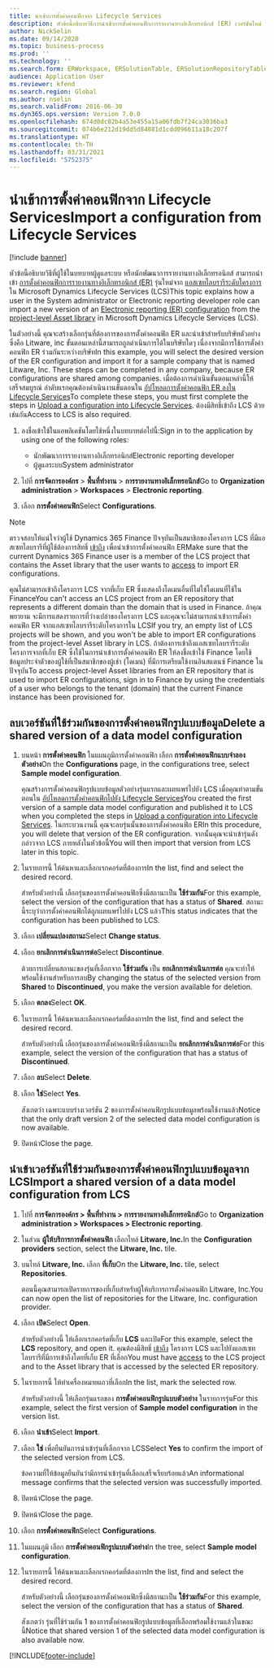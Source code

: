 ```yaml
---
title: นำเข้าการตั้งค่าคอนฟิกจาก Lifecycle Services
description: หัวข้อนี้อธิบายวิธีการนําเข้าการตั้งค่าคอนฟิกการรายงานทางอิเล็กทรอนิกส์ (ER) เวอร์ชันใหม่ จาก Microsoft Dynamics Lifecycle Services (LCS)
author: NickSelin
ms.date: 09/14/2020
ms.topic: business-process
ms.prod: ''
ms.technology: ''
ms.search.form: ERWorkspace, ERSolutionTable, ERSolutionRepositoryTable, ERSolutionImport
audience: Application User
ms.reviewer: kfend
ms.search.region: Global
ms.author: nselin
ms.search.validFrom: 2016-06-30
ms.dyn365.ops.version: Version 7.0.0
ms.openlocfilehash: 674d0dc02b4a53e455a15a06fdb7f24ca3036ba3
ms.sourcegitcommit: 074b6e212d19dd5d84881d1cdd096611a18c207f
ms.translationtype: HT
ms.contentlocale: th-TH
ms.lasthandoff: 03/31/2021
ms.locfileid: "5752375"
---
```

# <a name="import-a-configuration-from-lifecycle-services"></a><span data-ttu-id="8efce-103">นำเข้าการตั้งค่าคอนฟิกจาก Lifecycle Services</span><span class="sxs-lookup"><span data-stu-id="8efce-103">Import a configuration from Lifecycle Services</span></span>

[!include [banner](../../includes/banner.md)]

<span data-ttu-id="8efce-104">หัวข้อนี้อธิบายวิธีที่ผู้ใช้ในบทบาทผู้ดูแลระบบ หรือนักพัฒนาการรายงานทางอิเล็กทรอนิกส์ สามารถนำเข้า [การตั้งค่าคอนฟิกการรายงานทางอิเล็กทรอนิกส์ (ER)](../general-electronic-reporting.md#Configuration) รุ่นใหม่จาก [แอสเซทไลบรารีระดับโครงการ](../../lifecycle-services/asset-library.md) ใน Microsoft Dynamics Lifecycle Services (LCS)</span><span class="sxs-lookup"><span data-stu-id="8efce-104">This topic explains how a user in the System administrator or Electronic reporting developer role can import a new version of an [Electronic reporting (ER) configuration](../general-electronic-reporting.md#Configuration) from the [project-level Asset library](../../lifecycle-services/asset-library.md) in Microsoft Dynamics Lifecycle Services (LCS).</span></span>

<span data-ttu-id="8efce-105">ในตัวอย่างนี้ คุณจะสร้างเลือกรุ่นที่ต้องการของการตั้งค่าคอนฟิก ER และนำเข้าสำหรับบริษัทตัวอย่าง ซึ่งคือ Litware, inc ขั้นตอนเหล่านี้สามารถถูกดำเนินการได้ในบริษัทใดๆ เนื่องจากมีการใช้การตั้งค่าคอนฟิก ER ร่วมกันระหว่างบริษัท</span><span class="sxs-lookup"><span data-stu-id="8efce-105">In this example, you will select the desired version of the ER configuration and import it for a sample company that is named Litware, Inc. These steps can be completed in any company, because ER configurations are shared among companies.</span></span> <span data-ttu-id="8efce-106">เมื่อต้องการดำเนินขั้นตอนเหล่านี้ให้เสร็จสมบูรณ์ ลำดับแรกคุณต้องดำเนินงานขั้นตอนใน [อัปโหลดการตั้งค่าคอนฟิก ER ลงใน Lifecycle Services](er-upload-configuration-into-lifecycle-services.md)</span><span class="sxs-lookup"><span data-stu-id="8efce-106">To complete these steps, you must first complete the steps in [Upload a configuration into Lifecycle Services](er-upload-configuration-into-lifecycle-services.md).</span></span> <span data-ttu-id="8efce-107">ต้องมีสิทธิ์เข้าถึง LCS ด้วยเช่นกัน</span><span class="sxs-lookup"><span data-stu-id="8efce-107">Access to LCS is also required.</span></span>

1. <span data-ttu-id="8efce-108">ลงชื่อเข้าใช้ในแอพลิเคชันโดยใช้หนึ่งในบทบาทต่อไปนี้:</span><span class="sxs-lookup"><span data-stu-id="8efce-108">Sign in to the application by using one of the following roles:</span></span>

    - <span data-ttu-id="8efce-109">นักพัฒนาการรายงานทางอิเล็กทรอนิกส์</span><span class="sxs-lookup"><span data-stu-id="8efce-109">Electronic reporting developer</span></span>
    - <span data-ttu-id="8efce-110">ผู้ดูแลระบบ</span><span class="sxs-lookup"><span data-stu-id="8efce-110">System administrator</span></span>

2. <span data-ttu-id="8efce-111">ไปที่ **การจัดการองค์กร** \> **พื้นที่ทำงาน** \> **การรายงานทางอิเล็กทรอนิกส์**</span><span class="sxs-lookup"><span data-stu-id="8efce-111">Go to **Organization administration** \> **Workspaces** \> **Electronic reporting**.</span></span>
3. <span data-ttu-id="8efce-112">เลือก **การตั้งค่าคอนฟิก**</span><span class="sxs-lookup"><span data-stu-id="8efce-112">Select **Configurations**.</span></span>

<a name="accessconditions"></a>
> [!NOTE]
> <span data-ttu-id="8efce-113">ตรวจสอบให้แน่ใจว่าผู้ใช้ Dynamics 365 Finance ปัจจุบันเป็นสมาชิกของโครงการ LCS ที่มีแอสเซทไลบรารีที่ผู้ใช้ต้องการสิทธิ์ [เข้าถึง](../../lifecycle-services/asset-library.md#asset-library-support) เพื่อนำเข้าการตั้งค่าคอนฟิก ER</span><span class="sxs-lookup"><span data-stu-id="8efce-113">Make sure that the current Dynamics 365 Finance user is a member of the LCS project that contains the Asset library that the user wants to [access](../../lifecycle-services/asset-library.md#asset-library-support) to import ER configurations.</span></span>
>
> <span data-ttu-id="8efce-114">คุณไม่สามารถเข้าถึงโครงการ LCS จากที่เก็บ ER ซึ่งแสดงถึงโดเมนอื่นที่ไม่ใช่โดเมนที่ใช้ใน Finance</span><span class="sxs-lookup"><span data-stu-id="8efce-114">You can't access an LCS project from an ER repository that represents a different domain than the domain that is used in Finance.</span></span> <span data-ttu-id="8efce-115">ถ้าคุณพยายาม จะมีการแสดงรายการที่ว่างเปล่าของโครงการ LCS และคุณจะไม่สามารถนำเข้าการตั้งค่าคอนฟิก ER จากแอสเซทไลบรารีระดับโครงการใน LCS</span><span class="sxs-lookup"><span data-stu-id="8efce-115">If you try, an empty list of LCS projects will be shown, and you won't be able to import ER configurations from the project-level Asset library in LCS.</span></span> <span data-ttu-id="8efce-116">ถ้าต้องการเข้าถึงแอสเซทไลบรารีระดับโครงการจากที่เก็บ ER ซึ่งใช้ในการนำเข้าการตั้งค่าคอนฟิก ER ให้ลงชื่อเข้าใช้ Finance โดยใช้ข้อมูลประจำตัวของผู้ใช้ที่เป็นสมาชิกของผู้เช่า (โดเมน) ที่มีการเตรียมใช้งานอินสแตนซ์ Finance ในปัจจุบัน</span><span class="sxs-lookup"><span data-stu-id="8efce-116">To access project-level Asset libraries from an ER repository that is used to import ER configurations, sign in to Finance by using the credentials of a user who belongs to the tenant (domain) that the current Finance instance has been provisioned for.</span></span>

## <a name="delete-a-shared-version-of-a-data-model-configuration"></a><span data-ttu-id="8efce-117">ลบเวอร์ชันที่ใช้ร่วมกันของการตั้งค่าคอนฟิกรูปแบบข้อมูล</span><span class="sxs-lookup"><span data-stu-id="8efce-117">Delete a shared version of a data model configuration</span></span>

1. <span data-ttu-id="8efce-118">บนหน้า **การตั้งค่าคอนฟิก** ในแผนภูมิการตั้งค่าคอนฟิก เลือก **การตั้งค่าคอนฟิกแบบจำลองตัวอย่าง**</span><span class="sxs-lookup"><span data-stu-id="8efce-118">On the **Configurations** page, in the configurations tree, select **Sample model configuration**.</span></span>

    <span data-ttu-id="8efce-119">คุณสร้างการตั้งค่าคอนฟิกรูปแบบข้อมูลตัวอย่างรุ่นแรกและเผยแพร่ไปยัง LCS เมื่อคุณทำตามขั้นตอนใน [อัปโหลดการตั้งค่าคอนฟิกไปยัง Lifecycle Services](er-upload-configuration-into-lifecycle-services.md)</span><span class="sxs-lookup"><span data-stu-id="8efce-119">You created the first version of a sample data model configuration and published it to LCS when you completed the steps in [Upload a configuration into Lifecycle Services](er-upload-configuration-into-lifecycle-services.md).</span></span> <span data-ttu-id="8efce-120">ในกระบวนงานนี้ คุณจะลบรุ่นนั้นของการตั้งค่าคอนฟิก ER</span><span class="sxs-lookup"><span data-stu-id="8efce-120">In this procedure, you will delete that version of the ER configuration.</span></span> <span data-ttu-id="8efce-121">จากนั้นคุณจะนำเข้ารุ่นดังกล่าวจาก LCS ภายหลังในหัวข้อนี้</span><span class="sxs-lookup"><span data-stu-id="8efce-121">You will then import that version from LCS later in this topic.</span></span>

2. <span data-ttu-id="8efce-122">ในรายการนี้ ให้ค้นหาและเลือกเรกคอร์ดที่ต้องการ</span><span class="sxs-lookup"><span data-stu-id="8efce-122">In the list, find and select the desired record.</span></span>

    <span data-ttu-id="8efce-123">สำหรับตัวอย่างนี้ เลือกรุ่นของการตั้งค่าคอนฟิกซึ่งมีสถานะเป็น **ใช้ร่วมกัน**</span><span class="sxs-lookup"><span data-stu-id="8efce-123">For this example, select the version of the configuration that has a status of **Shared**.</span></span> <span data-ttu-id="8efce-124">สถานะนี้ระบุว่าการตั้งค่าคอนฟิกได้ถูกเผยแพร่ไปยัง LCS แล้ว</span><span class="sxs-lookup"><span data-stu-id="8efce-124">This status indicates that the configuration has been published to LCS.</span></span>

3. <span data-ttu-id="8efce-125">เลือก **เปลี่ยนแปลงสถานะ**</span><span class="sxs-lookup"><span data-stu-id="8efce-125">Select **Change status**.</span></span>
4. <span data-ttu-id="8efce-126">เลือก **ยกเลิกการดำเนินการต่อ**</span><span class="sxs-lookup"><span data-stu-id="8efce-126">Select **Discontinue**.</span></span>

    <span data-ttu-id="8efce-127">ด้วยการเปลี่ยนสถานะของรุ่นที่เลือกจาก **ใช้ร่วมกัน** เป็น **ยกเลิกการดำเนินการต่อ** คุณจะทำให้พร้อมใช้งานสำหรับการลบ</span><span class="sxs-lookup"><span data-stu-id="8efce-127">By changing the status of the selected version from **Shared** to **Discontinued**, you make the version available for deletion.</span></span>

5. <span data-ttu-id="8efce-128">เลือก **ตกลง**</span><span class="sxs-lookup"><span data-stu-id="8efce-128">Select **OK**.</span></span>
6. <span data-ttu-id="8efce-129">ในรายการนี้ ให้ค้นหาและเลือกเรกคอร์ดที่ต้องการ</span><span class="sxs-lookup"><span data-stu-id="8efce-129">In the list, find and select the desired record.</span></span>

    <span data-ttu-id="8efce-130">สำหรับตัวอย่างนี้ เลือกรุ่นของการตั้งค่าคอนฟิกซึ่งมีสถานะเป็น **ยกเลิกการดำเนินการต่อ**</span><span class="sxs-lookup"><span data-stu-id="8efce-130">For this example, select the version of the configuration that has a status of **Discontinued**.</span></span>

7. <span data-ttu-id="8efce-131">เลือก **ลบ**</span><span class="sxs-lookup"><span data-stu-id="8efce-131">Select **Delete**.</span></span>
8. <span data-ttu-id="8efce-132">เลือก **ใช่**</span><span class="sxs-lookup"><span data-stu-id="8efce-132">Select **Yes**.</span></span>

    <span data-ttu-id="8efce-133">สังเกตว่า เฉพาะแบบร่างเวอร์ชัน 2 ของการตั้งค่าคอนฟิกรูปแบบข้อมูลพร้อมใช้งานแล้ว</span><span class="sxs-lookup"><span data-stu-id="8efce-133">Notice that the only draft version 2 of the selected data model configuration is now available.</span></span>

9. <span data-ttu-id="8efce-134">ปิดหน้า</span><span class="sxs-lookup"><span data-stu-id="8efce-134">Close the page.</span></span>

## <a name="import-a-shared-version-of-a-data-model-configuration-from-lcs"></a><span data-ttu-id="8efce-135">นำเข้าเวอร์ชันที่ใช้ร่วมกันของการตั้งค่าคอนฟิกรูปแบบข้อมูลจาก LCS</span><span class="sxs-lookup"><span data-stu-id="8efce-135">Import a shared version of a data model configuration from LCS</span></span>

1. <span data-ttu-id="8efce-136">ไปที่ **การจัดการองค์กร \> พื้นที่ทำงาน \> การรายงานทางอิเล็กทรอนิกส์**</span><span class="sxs-lookup"><span data-stu-id="8efce-136">Go to **Organization administration \> Workspaces \> Electronic reporting**.</span></span>

2. <span data-ttu-id="8efce-137">ในส่วน **ผู้ให้บริการการตั้งค่าคอนฟิก** เลือกไทล์ **Litware, Inc.**</span><span class="sxs-lookup"><span data-stu-id="8efce-137">In the **Configuration providers** section, select the **Litware, Inc.** tile.</span></span>

3. <span data-ttu-id="8efce-138">บนไทล์ **Litware, Inc.** เลือก **ที่เก็บ**</span><span class="sxs-lookup"><span data-stu-id="8efce-138">On the **Litware, Inc.** tile, select **Repositories**.</span></span>

    <span data-ttu-id="8efce-139">ตอนนี้คุณสามารถเปิดรายการของที่เก็บสำหรับผู้ให้บริการการตั้งค่าคอนฟิก Litware, Inc.</span><span class="sxs-lookup"><span data-stu-id="8efce-139">You can now open the list of repositories for the Litware, Inc. configuration provider.</span></span>

4. <span data-ttu-id="8efce-140">เลือก **เปิด**</span><span class="sxs-lookup"><span data-stu-id="8efce-140">Select **Open**.</span></span>

    <span data-ttu-id="8efce-141">สำหรับตัวอย่างนี้ ให้เลือกเรกคอร์ดที่เก็บ **LCS** และเปิด</span><span class="sxs-lookup"><span data-stu-id="8efce-141">For this example, select the **LCS** repository, and open it.</span></span> <span data-ttu-id="8efce-142">คุณต้องมีสิทธิ์ [เข้าถึง](#accessconditions) โครงการ LCS และไปยังแอสเซทไลบรารีที่มีการเข้าถึงโดยที่เก็บ ER ที่เลือก</span><span class="sxs-lookup"><span data-stu-id="8efce-142">You must have [access](#accessconditions) to the LCS project and to the Asset library that is accessed by the selected ER repository.</span></span>

5. <span data-ttu-id="8efce-143">ในรายการนี้ ให้ทำเครื่องหมายแถวที่เลือก</span><span class="sxs-lookup"><span data-stu-id="8efce-143">In the list, mark the selected row.</span></span>

    <span data-ttu-id="8efce-144">สำหรับตัวอย่างนี้ ให้เลือกรุ่นแรกของ **การตั้งค่าคอนฟิกรูปแบบตัวอย่าง** ในรายการรุ่น</span><span class="sxs-lookup"><span data-stu-id="8efce-144">For this example, select the first version of **Sample model configuration** in the version list.</span></span>

6. <span data-ttu-id="8efce-145">เลือก **นำเข้า**</span><span class="sxs-lookup"><span data-stu-id="8efce-145">Select **Import**.</span></span>
7. <span data-ttu-id="8efce-146">เลือก **ใช่** เพื่อยืนยันการนำเข้ารุ่นที่เลือกจาก LCS</span><span class="sxs-lookup"><span data-stu-id="8efce-146">Select **Yes** to confirm the import of the selected version from LCS.</span></span>

    <span data-ttu-id="8efce-147">ข้อความที่ให้ข้อมูลยืนยันว่ามีการนำเข้ารุ่นที่เลือกเสร็จเรียบร้อยแล้ว</span><span class="sxs-lookup"><span data-stu-id="8efce-147">An informational message confirms that the selected version was successfully imported.</span></span>

8. <span data-ttu-id="8efce-148">ปิดหน้า</span><span class="sxs-lookup"><span data-stu-id="8efce-148">Close the page.</span></span>
9. <span data-ttu-id="8efce-149">ปิดหน้า</span><span class="sxs-lookup"><span data-stu-id="8efce-149">Close the page.</span></span>
10. <span data-ttu-id="8efce-150">เลือก **การตั้งค่าคอนฟิก**</span><span class="sxs-lookup"><span data-stu-id="8efce-150">Select **Configurations**.</span></span>
11. <span data-ttu-id="8efce-151">ในแผนภูมิ เลือก **การตั้งค่าคอนฟิกรูปแบบตัวอย่าง**</span><span class="sxs-lookup"><span data-stu-id="8efce-151">In the tree, select **Sample model configuration**.</span></span>
12. <span data-ttu-id="8efce-152">ในรายการนี้ ให้ค้นหาและเลือกเรกคอร์ดที่ต้องการ</span><span class="sxs-lookup"><span data-stu-id="8efce-152">In the list, find and select the desired record.</span></span>

    <span data-ttu-id="8efce-153">สำหรับตัวอย่างนี้ เลือกรุ่นของการตั้งค่าคอนฟิกซึ่งมีสถานะเป็น **ใช้ร่วมกัน**</span><span class="sxs-lookup"><span data-stu-id="8efce-153">For this example, select the version of the configuration that has a status of **Shared**.</span></span>

    <span data-ttu-id="8efce-154">สังเกตว่า รุ่นที่ใช้ร่วมกัน 1 ของการตั้งค่าคอนฟิกรูปแบบข้อมูลที่เลือกพร้อมใช้งานแล้วในขณะนี้</span><span class="sxs-lookup"><span data-stu-id="8efce-154">Notice that shared version 1 of the selected data model configuration is also available now.</span></span>


[!INCLUDE[footer-include](../../../../includes/footer-banner.md)]